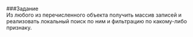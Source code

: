 ###Задание  
Из любого из перечисленного объекта получить массив записей и реализовать локальный поиск по ним и фильтрацию по какому-либо признаку.
